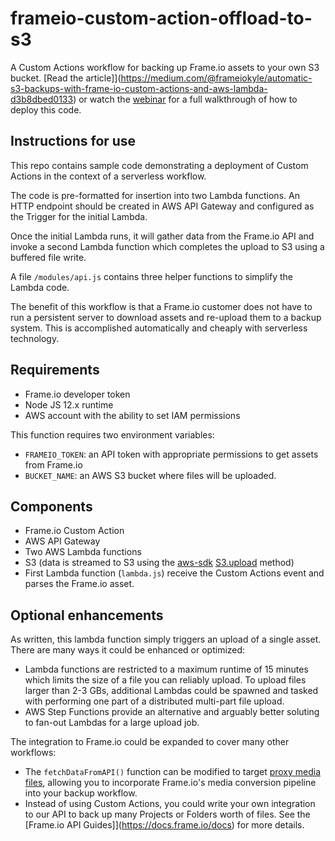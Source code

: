 # frameio-custom-action-offload-to-s3

A Custom Actions workflow for backing up Frame.io assets to your own S3 bucket.
[Read the article]](https://medium.com/@frameiokyle/automatic-s3-backups-with-frame-io-custom-actions-and-aws-lambda-d3b8dbed0133) or watch the [webinar](https://app.frame.io/reviews/c9b1600d-d0df-4a12-8f9f-0f7b7ce7bb58) for a full walkthrough of how to deploy this code.

## Instructions for use

This repo contains sample code demonstrating a deployment of Custom Actions in the context of a serverless workflow.

The code is pre-formatted for insertion into two Lambda functions.  An HTTP endpoint should be created in AWS API Gateway and configured as the Trigger for the initial Lambda.

Once the initial Lambda runs, it will gather data from the Frame.io API and invoke a second Lambda function which completes the upload to S3 using a buffered file write.

A file `/modules/api.js` contains three helper functions to simplify the Lambda code.

The benefit of this workflow is that a Frame.io customer does not have to run a persistent server to download assets and re-upload them to a backup system.  This is accomplished automatically and cheaply with serverless technology.

## Requirements
- Frame.io developer token
- Node JS 12.x runtime
- AWS account with the ability to set IAM permissions

This function requires two environment variables:
- `FRAMEIO_TOKEN`: an API token with appropriate permissions to get assets from Frame.io
- `BUCKET_NAME`: an AWS S3 bucket where files will be uploaded.

## Components
- Frame.io Custom Action
- AWS API Gateway
- Two AWS Lambda functions
- S3 (data is streamed to S3 using the [aws-sdk](https://aws.amazon.com/sdk-for-node-js/) [S3.upload](https://docs.aws.amazon.com/AWSJavaScriptSDK/latest/AWS/S3/ManagedUpload.html) method)
- First Lambda function (`lambda.js`) receive the Custom Actions event and parses the Frame.io asset.

## Optional enhancements

As written, this lambda function simply triggers an upload of a single asset.  There are many ways it could be enhanced or optimized:

- Lambda functions are restricted to a maximum runtime of 15 minutes which limits the size of a file you can reliably upload.  To upload files larger than 2-3 GBs,  additional Lambdas could be spawned and tasked with performing one part of a distributed multi-part file upload.
- AWS Step Functions provide an alternative and arguably better soluting to fan-out Lambdas for a large upload job.

The integration to Frame.io could be expanded to cover many other workflows:
- The `fetchDataFromAPI()` function can be modified to target [proxy media files](https://support.frame.io/en/articles/13321-what-is-my-video-converted-to-when-it-s-uploaded), allowing you to incorporate Frame.io's media conversion pipeline into your backup workflow.
- Instead of using Custom Actions, you could write your own integration to our API to back up many Projects or Folders worth of files.  See the [Frame.io API Guides]](https://docs.frame.io/docs) for more details.